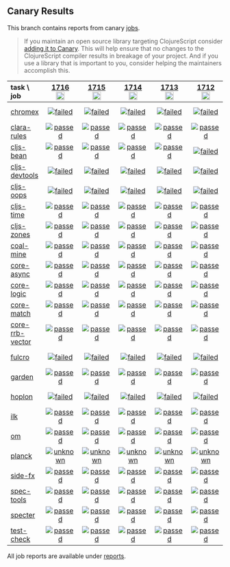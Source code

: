 ## Canary Results

This branch contains reports from canary [jobs](https://github.com/cljs-oss/canary/tree/jobs).

> If you maintain an open source library targeting ClojureScript consider [adding it to Canary](https://github.com/cljs-oss/canary/tree/master#how-to-participate). This will help ensure that no changes to the ClojureScript compiler results in breakage of your project. And if you use a library that is important to you, consider helping the maintainers accomplish this.

[//]: # (begin_overview_table)

| task \ job | <a href="reports/2021/03/13/job-001716-1.10.837-afbc4874" title="job #1716&#xA;&#xA;job&#xA;&#xA;requested by BinaryAge Bot (@babot) on 2021-03-13T11:08:12Z">1716<br/><img width=20 height=20 src="https://avatars.githubusercontent.com/u/1476765?v=4&s=60"></a> | <a href="reports/2021/03/12/job-001715-1.10.836-69b66374" title="job #1715&#xA;&#xA;job&#xA;&#xA;requested by BinaryAge Bot (@babot) on 2021-03-12T11:08:18Z">1715<br/><img width=20 height=20 src="https://avatars.githubusercontent.com/u/1476765?v=4&s=60"></a> | <a href="reports/2021/03/11/job-001714-1.10.836-69b66374" title="job #1714&#xA;&#xA;job&#xA;&#xA;requested by BinaryAge Bot (@babot) on 2021-03-11T11:08:09Z">1714<br/><img width=20 height=20 src="https://avatars.githubusercontent.com/u/1476765?v=4&s=60"></a> | <a href="reports/2021/03/10/job-001713-1.10.836-69b66374" title="job #1713&#xA;&#xA;job&#xA;&#xA;requested by BinaryAge Bot (@babot) on 2021-03-10T11:08:17Z">1713<br/><img width=20 height=20 src="https://avatars.githubusercontent.com/u/1476765?v=4&s=60"></a> | <a href="reports/2021/03/09/job-001712-1.10.836-69b66374" title="job #1712&#xA;&#xA;job&#xA;&#xA;requested by BinaryAge Bot (@babot) on 2021-03-09T11:08:08Z">1712<br/><img width=20 height=20 src="https://avatars.githubusercontent.com/u/1476765?v=4&s=60"></a> | <a href="reports/2021/03/08/job-001711-1.10.836-69b66374" title="job #1711&#xA;&#xA;job&#xA;&#xA;requested by BinaryAge Bot (@babot) on 2021-03-08T11:08:07Z">1711<br/><img width=20 height=20 src="https://avatars.githubusercontent.com/u/1476765?v=4&s=60"></a> | <a href="reports/2021/03/07/job-001710-1.10.836-69b66374" title="job #1710&#xA;&#xA;job&#xA;&#xA;requested by BinaryAge Bot (@babot) on 2021-03-07T11:07:57Z">1710<br/><img width=20 height=20 src="https://avatars.githubusercontent.com/u/1476765?v=4&s=60"></a> | <a href="reports/2021/03/06/job-001709-1.10.836-69b66374" title="job #1709&#xA;&#xA;job&#xA;&#xA;requested by BinaryAge Bot (@babot) on 2021-03-06T11:07:54Z">1709<br/><img width=20 height=20 src="https://avatars.githubusercontent.com/u/1476765?v=4&s=60"></a> | <a href="reports/2021/03/05/job-001708-1.10.835-715cdc07" title="job #1708&#xA;&#xA;job&#xA;&#xA;requested by BinaryAge Bot (@babot) on 2021-03-05T11:08:09Z">1708<br/><img width=20 height=20 src="https://avatars.githubusercontent.com/u/1476765?v=4&s=60"></a> | <a href="reports/2021/03/04/job-001707-1.10.834-496cbc29" title="job #1707&#xA;&#xA;job&#xA;&#xA;requested by BinaryAge Bot (@babot) on 2021-03-04T11:08:03Z">1707<br/><img width=20 height=20 src="https://avatars.githubusercontent.com/u/1476765?v=4&s=60"></a> |
| :--- | :---: | :---: | :---: | :---: | :---: | :---: | :---: | :---: | :---: | :---: |
| [chromex](https://github.com/binaryage/chromex) | <a href="reports/2021/03/13/job-001716-1.10.837-afbc4874#-chromex"><img title="failed" src="http://box.binaryage.com/s-failed.svg"><a> | <a href="reports/2021/03/12/job-001715-1.10.836-69b66374#-chromex"><img title="failed" src="http://box.binaryage.com/s-failed.svg"><a> | <a href="reports/2021/03/11/job-001714-1.10.836-69b66374#-chromex"><img title="failed" src="http://box.binaryage.com/s-failed.svg"><a> | <a href="reports/2021/03/10/job-001713-1.10.836-69b66374#-chromex"><img title="failed" src="http://box.binaryage.com/s-failed.svg"><a> | <a href="reports/2021/03/09/job-001712-1.10.836-69b66374#-chromex"><img title="failed" src="http://box.binaryage.com/s-failed.svg"><a> | <a href="reports/2021/03/08/job-001711-1.10.836-69b66374#-chromex"><img title="failed" src="http://box.binaryage.com/s-failed.svg"><a> | <a href="reports/2021/03/07/job-001710-1.10.836-69b66374#-chromex"><img title="failed" src="http://box.binaryage.com/s-failed.svg"><a> | <a href="reports/2021/03/06/job-001709-1.10.836-69b66374#-chromex"><img title="failed" src="http://box.binaryage.com/s-failed.svg"><a> | <a href="reports/2021/03/05/job-001708-1.10.835-715cdc07#-chromex"><img title="failed" src="http://box.binaryage.com/s-failed.svg"><a> | <a href="reports/2021/03/04/job-001707-1.10.834-496cbc29#-chromex"><img title="passed" src="http://box.binaryage.com/s-passed.svg"><a> |
| [clara-rules](https://github.com/cerner/clara-rules) | <a href="reports/2021/03/13/job-001716-1.10.837-afbc4874#-clara-rules"><img title="passed" src="http://box.binaryage.com/s-passed.svg"><a> | <a href="reports/2021/03/12/job-001715-1.10.836-69b66374#-clara-rules"><img title="passed" src="http://box.binaryage.com/s-passed.svg"><a> | <a href="reports/2021/03/11/job-001714-1.10.836-69b66374#-clara-rules"><img title="passed" src="http://box.binaryage.com/s-passed.svg"><a> | <a href="reports/2021/03/10/job-001713-1.10.836-69b66374#-clara-rules"><img title="passed" src="http://box.binaryage.com/s-passed.svg"><a> | <a href="reports/2021/03/09/job-001712-1.10.836-69b66374#-clara-rules"><img title="passed" src="http://box.binaryage.com/s-passed.svg"><a> | <a href="reports/2021/03/08/job-001711-1.10.836-69b66374#-clara-rules"><img title="passed" src="http://box.binaryage.com/s-passed.svg"><a> | <a href="reports/2021/03/07/job-001710-1.10.836-69b66374#-clara-rules"><img title="unknown" src="http://box.binaryage.com/s-unknown.svg"><a> | <a href="reports/2021/03/06/job-001709-1.10.836-69b66374#-clara-rules"><img title="unknown" src="http://box.binaryage.com/s-unknown.svg"><a> | <a href="reports/2021/03/05/job-001708-1.10.835-715cdc07#-clara-rules"><img title="passed" src="http://box.binaryage.com/s-passed.svg"><a> | <a href="reports/2021/03/04/job-001707-1.10.834-496cbc29#-clara-rules"><img title="passed" src="http://box.binaryage.com/s-passed.svg"><a> |
| [cljs-bean](https://github.com/mfikes/cljs-bean) | <a href="reports/2021/03/13/job-001716-1.10.837-afbc4874#-cljs-bean"><img title="passed" src="http://box.binaryage.com/s-passed.svg"><a> | <a href="reports/2021/03/12/job-001715-1.10.836-69b66374#-cljs-bean"><img title="passed" src="http://box.binaryage.com/s-passed.svg"><a> | <a href="reports/2021/03/11/job-001714-1.10.836-69b66374#-cljs-bean"><img title="passed" src="http://box.binaryage.com/s-passed.svg"><a> | <a href="reports/2021/03/10/job-001713-1.10.836-69b66374#-cljs-bean"><img title="passed" src="http://box.binaryage.com/s-passed.svg"><a> | <a href="reports/2021/03/09/job-001712-1.10.836-69b66374#-cljs-bean"><img title="failed" src="http://box.binaryage.com/s-failed.svg"><a> | <a href="reports/2021/03/08/job-001711-1.10.836-69b66374#-cljs-bean"><img title="passed" src="http://box.binaryage.com/s-passed.svg"><a> | <a href="reports/2021/03/07/job-001710-1.10.836-69b66374#-cljs-bean"><img title="passed" src="http://box.binaryage.com/s-passed.svg"><a> | <a href="reports/2021/03/06/job-001709-1.10.836-69b66374#-cljs-bean"><img title="passed" src="http://box.binaryage.com/s-passed.svg"><a> | <a href="reports/2021/03/05/job-001708-1.10.835-715cdc07#-cljs-bean"><img title="passed" src="http://box.binaryage.com/s-passed.svg"><a> | <a href="reports/2021/03/04/job-001707-1.10.834-496cbc29#-cljs-bean"><img title="passed" src="http://box.binaryage.com/s-passed.svg"><a> |
| [cljs-devtools](https://github.com/binaryage/cljs-devtools) | <a href="reports/2021/03/13/job-001716-1.10.837-afbc4874#-cljs-devtools"><img title="failed" src="http://box.binaryage.com/s-failed.svg"><a> | <a href="reports/2021/03/12/job-001715-1.10.836-69b66374#-cljs-devtools"><img title="failed" src="http://box.binaryage.com/s-failed.svg"><a> | <a href="reports/2021/03/11/job-001714-1.10.836-69b66374#-cljs-devtools"><img title="failed" src="http://box.binaryage.com/s-failed.svg"><a> | <a href="reports/2021/03/10/job-001713-1.10.836-69b66374#-cljs-devtools"><img title="failed" src="http://box.binaryage.com/s-failed.svg"><a> | <a href="reports/2021/03/09/job-001712-1.10.836-69b66374#-cljs-devtools"><img title="failed" src="http://box.binaryage.com/s-failed.svg"><a> | <a href="reports/2021/03/08/job-001711-1.10.836-69b66374#-cljs-devtools"><img title="failed" src="http://box.binaryage.com/s-failed.svg"><a> | <a href="reports/2021/03/07/job-001710-1.10.836-69b66374#-cljs-devtools"><img title="failed" src="http://box.binaryage.com/s-failed.svg"><a> | <a href="reports/2021/03/06/job-001709-1.10.836-69b66374#-cljs-devtools"><img title="failed" src="http://box.binaryage.com/s-failed.svg"><a> | <a href="reports/2021/03/05/job-001708-1.10.835-715cdc07#-cljs-devtools"><img title="failed" src="http://box.binaryage.com/s-failed.svg"><a> | <a href="reports/2021/03/04/job-001707-1.10.834-496cbc29#-cljs-devtools"><img title="passed" src="http://box.binaryage.com/s-passed.svg"><a> |
| [cljs-oops](https://github.com/binaryage/cljs-oops) | <a href="reports/2021/03/13/job-001716-1.10.837-afbc4874#-cljs-oops"><img title="failed" src="http://box.binaryage.com/s-failed.svg"><a> | <a href="reports/2021/03/12/job-001715-1.10.836-69b66374#-cljs-oops"><img title="failed" src="http://box.binaryage.com/s-failed.svg"><a> | <a href="reports/2021/03/11/job-001714-1.10.836-69b66374#-cljs-oops"><img title="failed" src="http://box.binaryage.com/s-failed.svg"><a> | <a href="reports/2021/03/10/job-001713-1.10.836-69b66374#-cljs-oops"><img title="failed" src="http://box.binaryage.com/s-failed.svg"><a> | <a href="reports/2021/03/09/job-001712-1.10.836-69b66374#-cljs-oops"><img title="failed" src="http://box.binaryage.com/s-failed.svg"><a> | <a href="reports/2021/03/08/job-001711-1.10.836-69b66374#-cljs-oops"><img title="failed" src="http://box.binaryage.com/s-failed.svg"><a> | <a href="reports/2021/03/07/job-001710-1.10.836-69b66374#-cljs-oops"><img title="failed" src="http://box.binaryage.com/s-failed.svg"><a> | <a href="reports/2021/03/06/job-001709-1.10.836-69b66374#-cljs-oops"><img title="failed" src="http://box.binaryage.com/s-failed.svg"><a> | <a href="reports/2021/03/05/job-001708-1.10.835-715cdc07#-cljs-oops"><img title="failed" src="http://box.binaryage.com/s-failed.svg"><a> | <a href="reports/2021/03/04/job-001707-1.10.834-496cbc29#-cljs-oops"><img title="passed" src="http://box.binaryage.com/s-passed.svg"><a> |
| [cljs-time](https://github.com/andrewmcveigh/cljs-time) | <a href="reports/2021/03/13/job-001716-1.10.837-afbc4874#-cljs-time"><img title="passed" src="http://box.binaryage.com/s-passed.svg"><a> | <a href="reports/2021/03/12/job-001715-1.10.836-69b66374#-cljs-time"><img title="passed" src="http://box.binaryage.com/s-passed.svg"><a> | <a href="reports/2021/03/11/job-001714-1.10.836-69b66374#-cljs-time"><img title="passed" src="http://box.binaryage.com/s-passed.svg"><a> | <a href="reports/2021/03/10/job-001713-1.10.836-69b66374#-cljs-time"><img title="passed" src="http://box.binaryage.com/s-passed.svg"><a> | <a href="reports/2021/03/09/job-001712-1.10.836-69b66374#-cljs-time"><img title="passed" src="http://box.binaryage.com/s-passed.svg"><a> | <a href="reports/2021/03/08/job-001711-1.10.836-69b66374#-cljs-time"><img title="passed" src="http://box.binaryage.com/s-passed.svg"><a> | <a href="reports/2021/03/07/job-001710-1.10.836-69b66374#-cljs-time"><img title="unknown" src="http://box.binaryage.com/s-unknown.svg"><a> | <a href="reports/2021/03/06/job-001709-1.10.836-69b66374#-cljs-time"><img title="unknown" src="http://box.binaryage.com/s-unknown.svg"><a> | <a href="reports/2021/03/05/job-001708-1.10.835-715cdc07#-cljs-time"><img title="passed" src="http://box.binaryage.com/s-passed.svg"><a> | <a href="reports/2021/03/04/job-001707-1.10.834-496cbc29#-cljs-time"><img title="passed" src="http://box.binaryage.com/s-passed.svg"><a> |
| [cljs-zones](https://github.com/binaryage/cljs-zones) | <a href="reports/2021/03/13/job-001716-1.10.837-afbc4874#-cljs-zones"><img title="passed" src="http://box.binaryage.com/s-passed.svg"><a> | <a href="reports/2021/03/12/job-001715-1.10.836-69b66374#-cljs-zones"><img title="passed" src="http://box.binaryage.com/s-passed.svg"><a> | <a href="reports/2021/03/11/job-001714-1.10.836-69b66374#-cljs-zones"><img title="passed" src="http://box.binaryage.com/s-passed.svg"><a> | <a href="reports/2021/03/10/job-001713-1.10.836-69b66374#-cljs-zones"><img title="passed" src="http://box.binaryage.com/s-passed.svg"><a> | <a href="reports/2021/03/09/job-001712-1.10.836-69b66374#-cljs-zones"><img title="passed" src="http://box.binaryage.com/s-passed.svg"><a> | <a href="reports/2021/03/08/job-001711-1.10.836-69b66374#-cljs-zones"><img title="passed" src="http://box.binaryage.com/s-passed.svg"><a> | <a href="reports/2021/03/07/job-001710-1.10.836-69b66374#-cljs-zones"><img title="passed" src="http://box.binaryage.com/s-passed.svg"><a> | <a href="reports/2021/03/06/job-001709-1.10.836-69b66374#-cljs-zones"><img title="passed" src="http://box.binaryage.com/s-passed.svg"><a> | <a href="reports/2021/03/05/job-001708-1.10.835-715cdc07#-cljs-zones"><img title="passed" src="http://box.binaryage.com/s-passed.svg"><a> | <a href="reports/2021/03/04/job-001707-1.10.834-496cbc29#-cljs-zones"><img title="passed" src="http://box.binaryage.com/s-passed.svg"><a> |
| [coal-mine](https://github.com/mfikes/coal-mine) | <a href="reports/2021/03/13/job-001716-1.10.837-afbc4874#-coal-mine"><img title="passed" src="http://box.binaryage.com/s-passed.svg"><a> | <a href="reports/2021/03/12/job-001715-1.10.836-69b66374#-coal-mine"><img title="passed" src="http://box.binaryage.com/s-passed.svg"><a> | <a href="reports/2021/03/11/job-001714-1.10.836-69b66374#-coal-mine"><img title="passed" src="http://box.binaryage.com/s-passed.svg"><a> | <a href="reports/2021/03/10/job-001713-1.10.836-69b66374#-coal-mine"><img title="passed" src="http://box.binaryage.com/s-passed.svg"><a> | <a href="reports/2021/03/09/job-001712-1.10.836-69b66374#-coal-mine"><img title="passed" src="http://box.binaryage.com/s-passed.svg"><a> | <a href="reports/2021/03/08/job-001711-1.10.836-69b66374#-coal-mine"><img title="passed" src="http://box.binaryage.com/s-passed.svg"><a> | <a href="reports/2021/03/07/job-001710-1.10.836-69b66374#-coal-mine"><img title="passed" src="http://box.binaryage.com/s-passed.svg"><a> | <a href="reports/2021/03/06/job-001709-1.10.836-69b66374#-coal-mine"><img title="passed" src="http://box.binaryage.com/s-passed.svg"><a> | <a href="reports/2021/03/05/job-001708-1.10.835-715cdc07#-coal-mine"><img title="unknown" src="http://box.binaryage.com/s-unknown.svg"><a> | <a href="reports/2021/03/04/job-001707-1.10.834-496cbc29#-coal-mine"><img title="passed" src="http://box.binaryage.com/s-passed.svg"><a> |
| [core-async](https://github.com/clojure/core.async) | <a href="reports/2021/03/13/job-001716-1.10.837-afbc4874#-core-async"><img title="passed" src="http://box.binaryage.com/s-passed.svg"><a> | <a href="reports/2021/03/12/job-001715-1.10.836-69b66374#-core-async"><img title="passed" src="http://box.binaryage.com/s-passed.svg"><a> | <a href="reports/2021/03/11/job-001714-1.10.836-69b66374#-core-async"><img title="passed" src="http://box.binaryage.com/s-passed.svg"><a> | <a href="reports/2021/03/10/job-001713-1.10.836-69b66374#-core-async"><img title="passed" src="http://box.binaryage.com/s-passed.svg"><a> | <a href="reports/2021/03/09/job-001712-1.10.836-69b66374#-core-async"><img title="passed" src="http://box.binaryage.com/s-passed.svg"><a> | <a href="reports/2021/03/08/job-001711-1.10.836-69b66374#-core-async"><img title="passed" src="http://box.binaryage.com/s-passed.svg"><a> | <a href="reports/2021/03/07/job-001710-1.10.836-69b66374#-core-async"><img title="unknown" src="http://box.binaryage.com/s-unknown.svg"><a> | <a href="reports/2021/03/06/job-001709-1.10.836-69b66374#-core-async"><img title="unknown" src="http://box.binaryage.com/s-unknown.svg"><a> | <a href="reports/2021/03/05/job-001708-1.10.835-715cdc07#-core-async"><img title="passed" src="http://box.binaryage.com/s-passed.svg"><a> | <a href="reports/2021/03/04/job-001707-1.10.834-496cbc29#-core-async"><img title="passed" src="http://box.binaryage.com/s-passed.svg"><a> |
| [core-logic](https://github.com/clojure/core.logic) | <a href="reports/2021/03/13/job-001716-1.10.837-afbc4874#-core-logic"><img title="passed" src="http://box.binaryage.com/s-passed.svg"><a> | <a href="reports/2021/03/12/job-001715-1.10.836-69b66374#-core-logic"><img title="passed" src="http://box.binaryage.com/s-passed.svg"><a> | <a href="reports/2021/03/11/job-001714-1.10.836-69b66374#-core-logic"><img title="passed" src="http://box.binaryage.com/s-passed.svg"><a> | <a href="reports/2021/03/10/job-001713-1.10.836-69b66374#-core-logic"><img title="passed" src="http://box.binaryage.com/s-passed.svg"><a> | <a href="reports/2021/03/09/job-001712-1.10.836-69b66374#-core-logic"><img title="passed" src="http://box.binaryage.com/s-passed.svg"><a> | <a href="reports/2021/03/08/job-001711-1.10.836-69b66374#-core-logic"><img title="passed" src="http://box.binaryage.com/s-passed.svg"><a> | <a href="reports/2021/03/07/job-001710-1.10.836-69b66374#-core-logic"><img title="unknown" src="http://box.binaryage.com/s-unknown.svg"><a> | <a href="reports/2021/03/06/job-001709-1.10.836-69b66374#-core-logic"><img title="unknown" src="http://box.binaryage.com/s-unknown.svg"><a> | <a href="reports/2021/03/05/job-001708-1.10.835-715cdc07#-core-logic"><img title="passed" src="http://box.binaryage.com/s-passed.svg"><a> | <a href="reports/2021/03/04/job-001707-1.10.834-496cbc29#-core-logic"><img title="passed" src="http://box.binaryage.com/s-passed.svg"><a> |
| [core-match](https://github.com/clojure/core.match) | <a href="reports/2021/03/13/job-001716-1.10.837-afbc4874#-core-match"><img title="passed" src="http://box.binaryage.com/s-passed.svg"><a> | <a href="reports/2021/03/12/job-001715-1.10.836-69b66374#-core-match"><img title="passed" src="http://box.binaryage.com/s-passed.svg"><a> | <a href="reports/2021/03/11/job-001714-1.10.836-69b66374#-core-match"><img title="passed" src="http://box.binaryage.com/s-passed.svg"><a> | <a href="reports/2021/03/10/job-001713-1.10.836-69b66374#-core-match"><img title="passed" src="http://box.binaryage.com/s-passed.svg"><a> | <a href="reports/2021/03/09/job-001712-1.10.836-69b66374#-core-match"><img title="passed" src="http://box.binaryage.com/s-passed.svg"><a> | <a href="reports/2021/03/08/job-001711-1.10.836-69b66374#-core-match"><img title="passed" src="http://box.binaryage.com/s-passed.svg"><a> | <a href="reports/2021/03/07/job-001710-1.10.836-69b66374#-core-match"><img title="unknown" src="http://box.binaryage.com/s-unknown.svg"><a> | <a href="reports/2021/03/06/job-001709-1.10.836-69b66374#-core-match"><img title="unknown" src="http://box.binaryage.com/s-unknown.svg"><a> | <a href="reports/2021/03/05/job-001708-1.10.835-715cdc07#-core-match"><img title="passed" src="http://box.binaryage.com/s-passed.svg"><a> | <a href="reports/2021/03/04/job-001707-1.10.834-496cbc29#-core-match"><img title="passed" src="http://box.binaryage.com/s-passed.svg"><a> |
| [core-rrb-vector](https://github.com/clojure/core.rrb-vector) | <a href="reports/2021/03/13/job-001716-1.10.837-afbc4874#-core-rrb-vector"><img title="passed" src="http://box.binaryage.com/s-passed.svg"><a> | <a href="reports/2021/03/12/job-001715-1.10.836-69b66374#-core-rrb-vector"><img title="passed" src="http://box.binaryage.com/s-passed.svg"><a> | <a href="reports/2021/03/11/job-001714-1.10.836-69b66374#-core-rrb-vector"><img title="passed" src="http://box.binaryage.com/s-passed.svg"><a> | <a href="reports/2021/03/10/job-001713-1.10.836-69b66374#-core-rrb-vector"><img title="passed" src="http://box.binaryage.com/s-passed.svg"><a> | <a href="reports/2021/03/09/job-001712-1.10.836-69b66374#-core-rrb-vector"><img title="passed" src="http://box.binaryage.com/s-passed.svg"><a> | <a href="reports/2021/03/08/job-001711-1.10.836-69b66374#-core-rrb-vector"><img title="passed" src="http://box.binaryage.com/s-passed.svg"><a> | <a href="reports/2021/03/07/job-001710-1.10.836-69b66374#-core-rrb-vector"><img title="unknown" src="http://box.binaryage.com/s-unknown.svg"><a> | <a href="reports/2021/03/06/job-001709-1.10.836-69b66374#-core-rrb-vector"><img title="unknown" src="http://box.binaryage.com/s-unknown.svg"><a> | <a href="reports/2021/03/05/job-001708-1.10.835-715cdc07#-core-rrb-vector"><img title="passed" src="http://box.binaryage.com/s-passed.svg"><a> | <a href="reports/2021/03/04/job-001707-1.10.834-496cbc29#-core-rrb-vector"><img title="passed" src="http://box.binaryage.com/s-passed.svg"><a> |
| [fulcro](https://github.com/fulcrologic/fulcro) | <a href="reports/2021/03/13/job-001716-1.10.837-afbc4874#-fulcro"><img title="failed" src="http://box.binaryage.com/s-failed.svg"><a> | <a href="reports/2021/03/12/job-001715-1.10.836-69b66374#-fulcro"><img title="failed" src="http://box.binaryage.com/s-failed.svg"><a> | <a href="reports/2021/03/11/job-001714-1.10.836-69b66374#-fulcro"><img title="failed" src="http://box.binaryage.com/s-failed.svg"><a> | <a href="reports/2021/03/10/job-001713-1.10.836-69b66374#-fulcro"><img title="failed" src="http://box.binaryage.com/s-failed.svg"><a> | <a href="reports/2021/03/09/job-001712-1.10.836-69b66374#-fulcro"><img title="failed" src="http://box.binaryage.com/s-failed.svg"><a> | <a href="reports/2021/03/08/job-001711-1.10.836-69b66374#-fulcro"><img title="failed" src="http://box.binaryage.com/s-failed.svg"><a> | <a href="reports/2021/03/07/job-001710-1.10.836-69b66374#-fulcro"><img title="unknown" src="http://box.binaryage.com/s-unknown.svg"><a> | <a href="reports/2021/03/06/job-001709-1.10.836-69b66374#-fulcro"><img title="unknown" src="http://box.binaryage.com/s-unknown.svg"><a> | <a href="reports/2021/03/05/job-001708-1.10.835-715cdc07#-fulcro"><img title="failed" src="http://box.binaryage.com/s-failed.svg"><a> | <a href="reports/2021/03/04/job-001707-1.10.834-496cbc29#-fulcro"><img title="passed" src="http://box.binaryage.com/s-passed.svg"><a> |
| [garden](https://github.com/noprompt/garden) | <a href="reports/2021/03/13/job-001716-1.10.837-afbc4874#-garden"><img title="passed" src="http://box.binaryage.com/s-passed.svg"><a> | <a href="reports/2021/03/12/job-001715-1.10.836-69b66374#-garden"><img title="passed" src="http://box.binaryage.com/s-passed.svg"><a> | <a href="reports/2021/03/11/job-001714-1.10.836-69b66374#-garden"><img title="passed" src="http://box.binaryage.com/s-passed.svg"><a> | <a href="reports/2021/03/10/job-001713-1.10.836-69b66374#-garden"><img title="passed" src="http://box.binaryage.com/s-passed.svg"><a> | <a href="reports/2021/03/09/job-001712-1.10.836-69b66374#-garden"><img title="passed" src="http://box.binaryage.com/s-passed.svg"><a> | <a href="reports/2021/03/08/job-001711-1.10.836-69b66374#-garden"><img title="passed" src="http://box.binaryage.com/s-passed.svg"><a> | <a href="reports/2021/03/07/job-001710-1.10.836-69b66374#-garden"><img title="unknown" src="http://box.binaryage.com/s-unknown.svg"><a> | <a href="reports/2021/03/06/job-001709-1.10.836-69b66374#-garden"><img title="unknown" src="http://box.binaryage.com/s-unknown.svg"><a> | <a href="reports/2021/03/05/job-001708-1.10.835-715cdc07#-garden"><img title="passed" src="http://box.binaryage.com/s-passed.svg"><a> | <a href="reports/2021/03/04/job-001707-1.10.834-496cbc29#-garden"><img title="passed" src="http://box.binaryage.com/s-passed.svg"><a> |
| [hoplon](https://github.com/hoplon/hoplon) | <a href="reports/2021/03/13/job-001716-1.10.837-afbc4874#-hoplon"><img title="failed" src="http://box.binaryage.com/s-failed.svg"><a> | <a href="reports/2021/03/12/job-001715-1.10.836-69b66374#-hoplon"><img title="failed" src="http://box.binaryage.com/s-failed.svg"><a> | <a href="reports/2021/03/11/job-001714-1.10.836-69b66374#-hoplon"><img title="failed" src="http://box.binaryage.com/s-failed.svg"><a> | <a href="reports/2021/03/10/job-001713-1.10.836-69b66374#-hoplon"><img title="failed" src="http://box.binaryage.com/s-failed.svg"><a> | <a href="reports/2021/03/09/job-001712-1.10.836-69b66374#-hoplon"><img title="failed" src="http://box.binaryage.com/s-failed.svg"><a> | <a href="reports/2021/03/08/job-001711-1.10.836-69b66374#-hoplon"><img title="failed" src="http://box.binaryage.com/s-failed.svg"><a> | <a href="reports/2021/03/07/job-001710-1.10.836-69b66374#-hoplon"><img title="unknown" src="http://box.binaryage.com/s-unknown.svg"><a> | <a href="reports/2021/03/06/job-001709-1.10.836-69b66374#-hoplon"><img title="unknown" src="http://box.binaryage.com/s-unknown.svg"><a> | <a href="reports/2021/03/05/job-001708-1.10.835-715cdc07#-hoplon"><img title="failed" src="http://box.binaryage.com/s-failed.svg"><a> | <a href="reports/2021/03/04/job-001707-1.10.834-496cbc29#-hoplon"><img title="passed" src="http://box.binaryage.com/s-passed.svg"><a> |
| [ilk](https://github.com/mfikes/ilk) | <a href="reports/2021/03/13/job-001716-1.10.837-afbc4874#-ilk"><img title="passed" src="http://box.binaryage.com/s-passed.svg"><a> | <a href="reports/2021/03/12/job-001715-1.10.836-69b66374#-ilk"><img title="passed" src="http://box.binaryage.com/s-passed.svg"><a> | <a href="reports/2021/03/11/job-001714-1.10.836-69b66374#-ilk"><img title="passed" src="http://box.binaryage.com/s-passed.svg"><a> | <a href="reports/2021/03/10/job-001713-1.10.836-69b66374#-ilk"><img title="passed" src="http://box.binaryage.com/s-passed.svg"><a> | <a href="reports/2021/03/09/job-001712-1.10.836-69b66374#-ilk"><img title="passed" src="http://box.binaryage.com/s-passed.svg"><a> | <a href="reports/2021/03/08/job-001711-1.10.836-69b66374#-ilk"><img title="passed" src="http://box.binaryage.com/s-passed.svg"><a> | <a href="reports/2021/03/07/job-001710-1.10.836-69b66374#-ilk"><img title="passed" src="http://box.binaryage.com/s-passed.svg"><a> | <a href="reports/2021/03/06/job-001709-1.10.836-69b66374#-ilk"><img title="passed" src="http://box.binaryage.com/s-passed.svg"><a> | <a href="reports/2021/03/05/job-001708-1.10.835-715cdc07#-ilk"><img title="passed" src="http://box.binaryage.com/s-passed.svg"><a> | <a href="reports/2021/03/04/job-001707-1.10.834-496cbc29#-ilk"><img title="passed" src="http://box.binaryage.com/s-passed.svg"><a> |
| [om](https://github.com/omcljs/om) | <a href="reports/2021/03/13/job-001716-1.10.837-afbc4874#-om"><img title="passed" src="http://box.binaryage.com/s-passed.svg"><a> | <a href="reports/2021/03/12/job-001715-1.10.836-69b66374#-om"><img title="passed" src="http://box.binaryage.com/s-passed.svg"><a> | <a href="reports/2021/03/11/job-001714-1.10.836-69b66374#-om"><img title="passed" src="http://box.binaryage.com/s-passed.svg"><a> | <a href="reports/2021/03/10/job-001713-1.10.836-69b66374#-om"><img title="passed" src="http://box.binaryage.com/s-passed.svg"><a> | <a href="reports/2021/03/09/job-001712-1.10.836-69b66374#-om"><img title="passed" src="http://box.binaryage.com/s-passed.svg"><a> | <a href="reports/2021/03/08/job-001711-1.10.836-69b66374#-om"><img title="passed" src="http://box.binaryage.com/s-passed.svg"><a> | <a href="reports/2021/03/07/job-001710-1.10.836-69b66374#-om"><img title="unknown" src="http://box.binaryage.com/s-unknown.svg"><a> | <a href="reports/2021/03/06/job-001709-1.10.836-69b66374#-om"><img title="unknown" src="http://box.binaryage.com/s-unknown.svg"><a> | <a href="reports/2021/03/05/job-001708-1.10.835-715cdc07#-om"><img title="passed" src="http://box.binaryage.com/s-passed.svg"><a> | <a href="reports/2021/03/04/job-001707-1.10.834-496cbc29#-om"><img title="passed" src="http://box.binaryage.com/s-passed.svg"><a> |
| [planck](https://github.com/planck-repl/planck) | <a href="reports/2021/03/13/job-001716-1.10.837-afbc4874#-planck"><img title="unknown" src="http://box.binaryage.com/s-unknown.svg"><a> | <a href="reports/2021/03/12/job-001715-1.10.836-69b66374#-planck"><img title="unknown" src="http://box.binaryage.com/s-unknown.svg"><a> | <a href="reports/2021/03/11/job-001714-1.10.836-69b66374#-planck"><img title="unknown" src="http://box.binaryage.com/s-unknown.svg"><a> | <a href="reports/2021/03/10/job-001713-1.10.836-69b66374#-planck"><img title="unknown" src="http://box.binaryage.com/s-unknown.svg"><a> | <a href="reports/2021/03/09/job-001712-1.10.836-69b66374#-planck"><img title="unknown" src="http://box.binaryage.com/s-unknown.svg"><a> | <a href="reports/2021/03/08/job-001711-1.10.836-69b66374#-planck"><img title="unknown" src="http://box.binaryage.com/s-unknown.svg"><a> | <a href="reports/2021/03/07/job-001710-1.10.836-69b66374#-planck"><img title="unknown" src="http://box.binaryage.com/s-unknown.svg"><a> | <a href="reports/2021/03/06/job-001709-1.10.836-69b66374#-planck"><img title="unknown" src="http://box.binaryage.com/s-unknown.svg"><a> | <a href="reports/2021/03/05/job-001708-1.10.835-715cdc07#-planck"><img title="unknown" src="http://box.binaryage.com/s-unknown.svg"><a> | <a href="reports/2021/03/04/job-001707-1.10.834-496cbc29#-planck"><img title="unknown" src="http://box.binaryage.com/s-unknown.svg"><a> |
| [side-fx](https://github.com/cljsrn/side-fx) | <a href="reports/2021/03/13/job-001716-1.10.837-afbc4874#-side-fx"><img title="passed" src="http://box.binaryage.com/s-passed.svg"><a> | <a href="reports/2021/03/12/job-001715-1.10.836-69b66374#-side-fx"><img title="passed" src="http://box.binaryage.com/s-passed.svg"><a> | <a href="reports/2021/03/11/job-001714-1.10.836-69b66374#-side-fx"><img title="passed" src="http://box.binaryage.com/s-passed.svg"><a> | <a href="reports/2021/03/10/job-001713-1.10.836-69b66374#-side-fx"><img title="passed" src="http://box.binaryage.com/s-passed.svg"><a> | <a href="reports/2021/03/09/job-001712-1.10.836-69b66374#-side-fx"><img title="passed" src="http://box.binaryage.com/s-passed.svg"><a> | <a href="reports/2021/03/08/job-001711-1.10.836-69b66374#-side-fx"><img title="passed" src="http://box.binaryage.com/s-passed.svg"><a> | <a href="reports/2021/03/07/job-001710-1.10.836-69b66374#-side-fx"><img title="unknown" src="http://box.binaryage.com/s-unknown.svg"><a> | <a href="reports/2021/03/06/job-001709-1.10.836-69b66374#-side-fx"><img title="unknown" src="http://box.binaryage.com/s-unknown.svg"><a> | <a href="reports/2021/03/05/job-001708-1.10.835-715cdc07#-side-fx"><img title="passed" src="http://box.binaryage.com/s-passed.svg"><a> | <a href="reports/2021/03/04/job-001707-1.10.834-496cbc29#-side-fx"><img title="passed" src="http://box.binaryage.com/s-passed.svg"><a> |
| [spec-tools](https://github.com/metosin/spec-tools) | <a href="reports/2021/03/13/job-001716-1.10.837-afbc4874#-spec-tools"><img title="passed" src="http://box.binaryage.com/s-passed.svg"><a> | <a href="reports/2021/03/12/job-001715-1.10.836-69b66374#-spec-tools"><img title="passed" src="http://box.binaryage.com/s-passed.svg"><a> | <a href="reports/2021/03/11/job-001714-1.10.836-69b66374#-spec-tools"><img title="passed" src="http://box.binaryage.com/s-passed.svg"><a> | <a href="reports/2021/03/10/job-001713-1.10.836-69b66374#-spec-tools"><img title="passed" src="http://box.binaryage.com/s-passed.svg"><a> | <a href="reports/2021/03/09/job-001712-1.10.836-69b66374#-spec-tools"><img title="passed" src="http://box.binaryage.com/s-passed.svg"><a> | <a href="reports/2021/03/08/job-001711-1.10.836-69b66374#-spec-tools"><img title="passed" src="http://box.binaryage.com/s-passed.svg"><a> | <a href="reports/2021/03/07/job-001710-1.10.836-69b66374#-spec-tools"><img title="unknown" src="http://box.binaryage.com/s-unknown.svg"><a> | <a href="reports/2021/03/06/job-001709-1.10.836-69b66374#-spec-tools"><img title="unknown" src="http://box.binaryage.com/s-unknown.svg"><a> | <a href="reports/2021/03/05/job-001708-1.10.835-715cdc07#-spec-tools"><img title="passed" src="http://box.binaryage.com/s-passed.svg"><a> | <a href="reports/2021/03/04/job-001707-1.10.834-496cbc29#-spec-tools"><img title="passed" src="http://box.binaryage.com/s-passed.svg"><a> |
| [specter](https://github.com/nathanmarz/specter) | <a href="reports/2021/03/13/job-001716-1.10.837-afbc4874#-specter"><img title="passed" src="http://box.binaryage.com/s-passed.svg"><a> | <a href="reports/2021/03/12/job-001715-1.10.836-69b66374#-specter"><img title="passed" src="http://box.binaryage.com/s-passed.svg"><a> | <a href="reports/2021/03/11/job-001714-1.10.836-69b66374#-specter"><img title="passed" src="http://box.binaryage.com/s-passed.svg"><a> | <a href="reports/2021/03/10/job-001713-1.10.836-69b66374#-specter"><img title="passed" src="http://box.binaryage.com/s-passed.svg"><a> | <a href="reports/2021/03/09/job-001712-1.10.836-69b66374#-specter"><img title="passed" src="http://box.binaryage.com/s-passed.svg"><a> | <a href="reports/2021/03/08/job-001711-1.10.836-69b66374#-specter"><img title="passed" src="http://box.binaryage.com/s-passed.svg"><a> | <a href="reports/2021/03/07/job-001710-1.10.836-69b66374#-specter"><img title="unknown" src="http://box.binaryage.com/s-unknown.svg"><a> | <a href="reports/2021/03/06/job-001709-1.10.836-69b66374#-specter"><img title="unknown" src="http://box.binaryage.com/s-unknown.svg"><a> | <a href="reports/2021/03/05/job-001708-1.10.835-715cdc07#-specter"><img title="passed" src="http://box.binaryage.com/s-passed.svg"><a> | <a href="reports/2021/03/04/job-001707-1.10.834-496cbc29#-specter"><img title="passed" src="http://box.binaryage.com/s-passed.svg"><a> |
| [test-check](https://github.com/clojure/test.check) | <a href="reports/2021/03/13/job-001716-1.10.837-afbc4874#-test-check"><img title="passed" src="http://box.binaryage.com/s-passed.svg"><a> | <a href="reports/2021/03/12/job-001715-1.10.836-69b66374#-test-check"><img title="passed" src="http://box.binaryage.com/s-passed.svg"><a> | <a href="reports/2021/03/11/job-001714-1.10.836-69b66374#-test-check"><img title="passed" src="http://box.binaryage.com/s-passed.svg"><a> | <a href="reports/2021/03/10/job-001713-1.10.836-69b66374#-test-check"><img title="passed" src="http://box.binaryage.com/s-passed.svg"><a> | <a href="reports/2021/03/09/job-001712-1.10.836-69b66374#-test-check"><img title="passed" src="http://box.binaryage.com/s-passed.svg"><a> | <a href="reports/2021/03/08/job-001711-1.10.836-69b66374#-test-check"><img title="passed" src="http://box.binaryage.com/s-passed.svg"><a> | <a href="reports/2021/03/07/job-001710-1.10.836-69b66374#-test-check"><img title="unknown" src="http://box.binaryage.com/s-unknown.svg"><a> | <a href="reports/2021/03/06/job-001709-1.10.836-69b66374#-test-check"><img title="unknown" src="http://box.binaryage.com/s-unknown.svg"><a> | <a href="reports/2021/03/05/job-001708-1.10.835-715cdc07#-test-check"><img title="passed" src="http://box.binaryage.com/s-passed.svg"><a> | <a href="reports/2021/03/04/job-001707-1.10.834-496cbc29#-test-check"><img title="passed" src="http://box.binaryage.com/s-passed.svg"><a> |

[//]: # (end_overview_table)

All job reports are available under [reports](reports).
